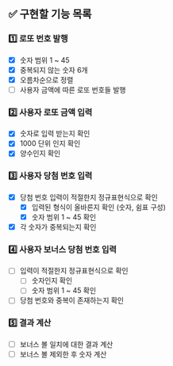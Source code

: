 ## ✅ 구현할 기능 목록
### 1️⃣ 로또 번호 발행
- [x] 숫자 범위 1 ~ 45
- [x] 중복되지 않는 숫자 6개
- [x] 오름차순으로 정렬
- [ ] 사용자 금액에 따른 로또 번호들 발행

### 2️⃣ 사용자 로또 금액 입력
- [x] 숫자로 입력 받는지 확인 
- [x] 1000 단위 인지 확인
- [x] 양수인지 확인 

### 3️⃣ 사용자 당첨 번호 입력  
- [x] 당첨 번호 입력이 적절한지 정규표현식으로 확인
  - [x] 입력된 형식이 올바른지 확인 (숫자, 쉼표 구성)
  - [x] 숫자 범위 1 ~ 45 확인
- [x] 각 숫자가 중복되는지 확인

### 4️⃣ 사용자 보너스 당첨 번호 입력
- [ ] 입력이 적절한지 정규표현식으로 확인
  - [ ] 숫자인지 확인
  - [ ] 숫자 범위 1 ~ 45 확인
- [ ] 당첨 번호와 중복이 존재하는지 확인 

### 5️⃣ 결과 계산
- [ ] 보너스 볼 일치에 대한 결과 계산
- [ ] 보너스 볼 제외한 후 숫자 계산
